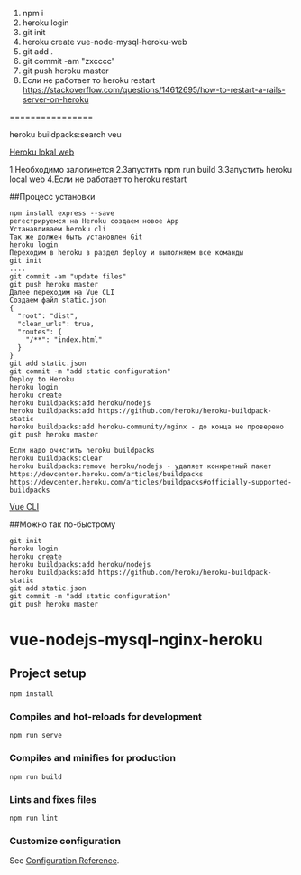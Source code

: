 1. npm i
2. heroku login
3. git init
4. heroku create vue-node-mysql-heroku-web
5. git add .
6. git commit -am "zxcccc"
7. git push heroku master
8. Если не работает то heroku restart
https://stackoverflow.com/questions/14612695/how-to-restart-a-rails-server-on-heroku

================

heroku buildpacks:search veu


[Heroku lokal web](https://gist.github.com/hone/24b06869b4c1eca701f9)

1.Необходимо залогинется
2.Запустить npm run build
3.Запустить heroku local web
4.Если не работает то heroku restart


##Процесс установки
```blade
npm install express --save
регестрируемся на Heroku создаем новое App
Устанавливаем heroku cli
Так же должен быть установлен Git
heroku login
Переходим в heroku в раздел deploy и выполняем все команды
git init
....
git commit -am "update files"
git push heroku master
Далее переходим на Vue CLI
Создаем файл static.json
{
  "root": "dist",
  "clean_urls": true,
  "routes": {
    "/**": "index.html"
  }
}
git add static.json
git commit -m "add static configuration"
Deploy to Heroku
heroku login
heroku create
heroku buildpacks:add heroku/nodejs
heroku buildpacks:add https://github.com/heroku/heroku-buildpack-static
heroku buildpacks:add heroku-community/nginx - до конца не проверено
git push heroku master

Если надо очистить heroku buildpacks
heroku buildpacks:clear
heroku buildpacks:remove heroku/nodejs - удаляет конкретный пакет https://devcenter.heroku.com/articles/buildpacks
https://devcenter.heroku.com/articles/buildpacks#officially-supported-buildpacks
```
[Vue CLI](https://cli.vuejs.org/guide/deployment.html#heroku)

##Можно так по-быстрому
```blade
git init
heroku login
heroku create
heroku buildpacks:add heroku/nodejs
heroku buildpacks:add https://github.com/heroku/heroku-buildpack-static
git add static.json
git commit -m "add static configuration"
git push heroku master
```


# vue-nodejs-mysql-nginx-heroku

## Project setup
```
npm install
```

### Compiles and hot-reloads for development
```
npm run serve
```

### Compiles and minifies for production
```
npm run build
```

### Lints and fixes files
```
npm run lint
```

### Customize configuration
See [Configuration Reference](https://cli.vuejs.org/config/).
